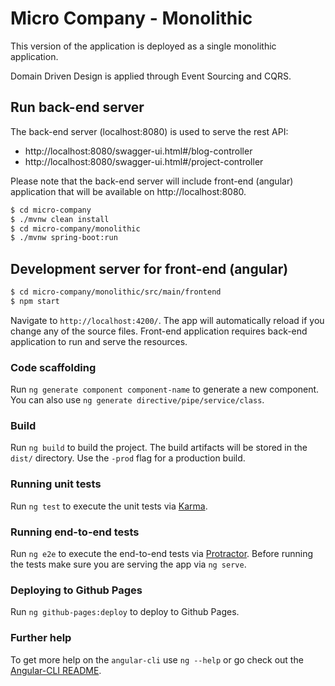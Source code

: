 # Micro Company - Monolithic

This version of the application is deployed as a single monolithic application.

Domain Driven Design is applied through Event Sourcing and CQRS.


## Run back-end server
The back-end server (localhost:8080) is used to serve the rest API:

- http://localhost:8080/swagger-ui.html#/blog-controller
- http://localhost:8080/swagger-ui.html#/project-controller


Please note that the back-end server will include front-end (angular) application that will be available on http://localhost:8080.

```bash
$ cd micro-company
$ ./mvnw clean install
$ cd micro-company/monolithic
$ ./mvnw spring-boot:run
```

## Development server for front-end (angular)

```bash
$ cd micro-company/monolithic/src/main/frontend
$ npm start
```

Navigate to `http://localhost:4200/`. The app will automatically reload if you change any of the source files. Front-end application requires back-end application to run and serve the resources.


### Code scaffolding

Run `ng generate component component-name` to generate a new component. You can also use `ng generate directive/pipe/service/class`.

### Build

Run `ng build` to build the project. The build artifacts will be stored in the `dist/` directory. Use the `-prod` flag for a production build.

### Running unit tests

Run `ng test` to execute the unit tests via [Karma](https://karma-runner.github.io).

### Running end-to-end tests

Run `ng e2e` to execute the end-to-end tests via [Protractor](http://www.protractortest.org/).
Before running the tests make sure you are serving the app via `ng serve`.

### Deploying to Github Pages

Run `ng github-pages:deploy` to deploy to Github Pages.

### Further help

To get more help on the `angular-cli` use `ng --help` or go check out the [Angular-CLI README](https://github.com/angular/angular-cli/blob/master/README.md).
